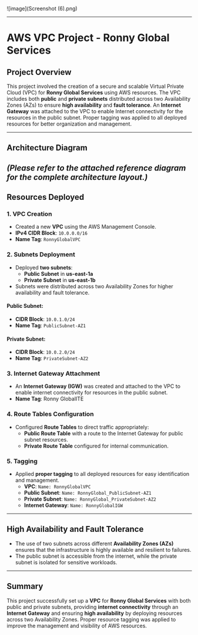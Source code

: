 ![image](Screenshot (6).png)

---
# AWS VPC Project - Ronny Global Services

## Project Overview
This project involved the creation of a secure and scalable Virtual Private Cloud (VPC) for **Ronny Global Services** using AWS resources. The VPC includes both **public** and **private subnets** distributed across two Availability Zones (AZs) to ensure **high availability** and **fault tolerance**. An **Internet Gateway** was attached to the VPC to enable Internet connectivity for the resources in the public subnet. Proper tagging was applied to all deployed resources for better organization and management.

---

## Architecture Diagram

*(Please refer to the attached reference diagram for the complete architecture layout.)*
---

## Resources Deployed

### 1. **VPC Creation**

- Created a new **VPC** using the AWS Management Console.
- **IPv4 CIDR Block**: `10.0.0.0/16`
- **Name Tag**: `RonnyGlobalVPC`

### 2. **Subnets Deployment**

- Deployed **two subnets**:
  - **Public Subnet** in **us-east-1a**
  - **Private Subnet** in **us-east-1b**
- Subnets were distributed across two Availability Zones for higher availability and fault tolerance.

#### Public Subnet:

- **CIDR Block**: `10.0.1.0/24`
- **Name Tag**: `PublicSubnet-AZ1`

#### Private Subnet:

- **CIDR Block**: `10.0.2.0/24`
- **Name Tag**: `PrivateSubnet-AZ2`

### 3. **Internet Gateway Attachment**

- An **Internet Gateway (IGW)** was created and attached to the VPC to enable internet connectivity for resources in the public subnet.
- **Name Tag**: Ronny GlobalITE

### 4. **Route Tables Configuration**

- Configured **Route Tables** to direct traffic appropriately:
  - **Public Route Table** with a route to the Internet Gateway for public subnet resources.
  - **Private Route Table** configured for internal communication.

### 5. **Tagging**

- Applied **proper tagging** to all deployed resources for easy identification and management.
  - **VPC**: `Name: RonnyGlobalVPC`
  - **Public Subnet**: `Name: RonnyGlobal_PublicSubnet-AZ1`
  - **Private Subnet**: `Name: RonnyGlobal_PrivateSubnet-AZ2`
  - **Internet Gateway**: `Name: RonnyGlobalIGW`

---

## High Availability and Fault Tolerance

- The use of two subnets across different **Availability Zones (AZs)** ensures that the infrastructure is highly available and resilient to failures.
- The public subnet is accessible from the internet, while the private subnet is isolated for sensitive workloads.

---

## Summary

This project successfully set up a **VPC** for **Ronny Global Services** with both public and private subnets, providing **internet connectivity** through an **Internet Gateway** and ensuring **high availability** by deploying resources across two Availability Zones. Proper resource tagging was applied to improve the management and visibility of AWS resources.

